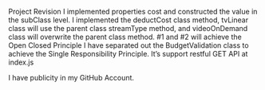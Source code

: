 Project Revision
I implemented properties cost  and constructed the value in the subClass level.
I implemented the deductCost class method, tvLinear class will use the parent class streamType method, and videoOnDemand class will overwrite the parent class method.
#1 and #2 will achieve the Open Closed Principle
I have separated out the BudgetValidation class to achieve the Single Responsibility Principle.
It’s support restful GET API at index.js

I have publicity in my GitHub Account.
